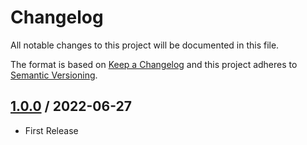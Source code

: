 # Changelog
All notable changes to this project will be documented in this file.

The format is based on [Keep a Changelog](http://keepachangelog.com/en/1.0.0/)
and this project adheres to [Semantic Versioning](http://semver.org/spec/v2.0.0.html).

## [1.0.0] / 2022-06-27
- First Release

[vNext]: ../../compare/1.0.0...HEAD
[1.0.0]: ../../compare/1.0.0